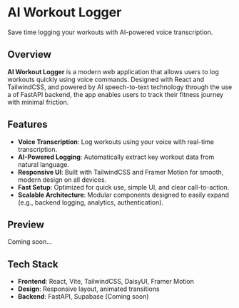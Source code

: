 # AI Workout Logger

Save time logging your workouts with AI-powered voice transcription.

## Overview

**AI Workout Logger** is a modern web application that allows users to log workouts quickly using voice commands. Designed with React and TailwindCSS, and powered by AI speech-to-text technology through the use a of FastAPI backend, the app enables users to track their fitness journey with minimal friction.

## Features

- **Voice Transcription**: Log workouts using your voice with real-time transcription.
- **AI-Powered Logging**: Automatically extract key workout data from natural language.
- **Responsive UI**: Built with TailwindCSS and Framer Motion for smooth, modern design on all devices.
- **Fast Setup**: Optimized for quick use, simple UI, and clear call-to-action.
- **Scalable Architecture**: Modular components designed to easily expand (e.g., backend logging, analytics, authentication).

## Preview

Coming soon...

## Tech Stack

- **Frontend**: React, Vite, TailwindCSS, DaisyUI, Framer Motion
- **Design**: Responsive layout, animated transitions
- **Backend**: FastAPI, Supabase (Coming soon)
